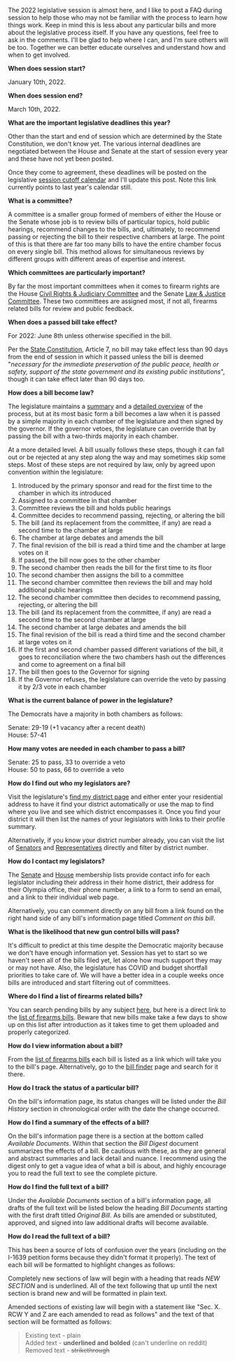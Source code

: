 The 2022 legislative session is almost here, and I like to post a FAQ during session to help those who may not be familiar with the process to learn how things work. Keep in mind this is less about any particular bills and more about the legislative process itself. If you have any questions, feel free to ask in the comments. I'll be glad to help where I can, and I'm sure others will be too. Together we can better educate ourselves and understand how and when to get involved. 

**When does session start?**

January 10th, 2022.

**When does session end?**

March 10th, 2022.

**What are the important legislative deadlines this year?**

Other than the start and end of session which are determined by the State Constitution, we don't know yet. The various internal deadlines are negotiated between the House and Senate at the start of session every year and these have not yet been posted. 

Once they come to agreement, these deadlines will be posted on the legislative [session cutoff calendar](http://leg.wa.gov/legislature/Pages/cutoff.aspx) and I'll update this post. Note this link currently points to last year's calendar still.

**What is a committee?**

A committee is a smaller group formed of members of either the House or the Senate whose job is to review bills of particular topics, hold public hearings, recommend changes to the bills, and, ultimately, to recommend passing or rejecting the bill to their respective chambers at large. The point of this is that there are far too many bills to have the entire chamber focus on every single bill. This method allows for simultaneous reviews by different groups with different areas of expertise and interest.

**Which committees are particularly important?**

By far the most important committees when it comes to firearm rights are the House [Civil Rights & Judiciary Committee](https://leg.wa.gov/House/Committees/CRJ/Pages/default.aspx) and the Senate [Law & Justice Committee](https://leg.wa.gov/Senate/Committees/LAW/Pages/default.aspx). These two committees are assigned most, if not all, firearms related bills for review and public feedback.

**When does a passed bill take effect?**

For 2022: June 8th unless otherwise specified in the bill.

Per the [State Constitution](http://leg.wa.gov/CodeReviser/Pages/WAConstitution.aspx), Article 7, no bill may take effect less than 90 days from the end of session in which it passed unless the bill is deemed "*necessary for the immediate preservation of the public peace, health or safety, support of the state government and its existing public institutions*", though it can take effect later than 90 days too. 

**How does a bill become law?**

The legislature maintains a [summary](http://leg.wa.gov/legislature/Pages/Bill2Law.aspx) and a [detailed overview](http://leg.wa.gov/legislature/Pages/Overview.aspx) of the process, but at its most basic form a bill becomes a law when it is passed by a simple majority in each chamber of the legislature and then signed by the governor. If the governor vetoes, the legislature can override that by passing the bill with a two-thirds majority in each chamber. 

At a more detailed level. A bill usually follows these steps, though it can fall out or be rejected at any step along the way and may sometimes skip some steps. Most of these steps are not required by law, only by agreed upon convention within the legislature:

1. Introduced by the primary sponsor and read for the first time to the chamber in which its introduced  
2. Assigned to a committee in that chamber  
3. Committee reviews the bill and holds public hearings  
4. Committee decides to recommend passing, rejecting, or altering the bill  
5. The bill (and its replacement from the committee, if any) are read a second time to the chamber at large  
6. The chamber at large debates and amends the bill  
7. The final revision of the bill is read a third time and the chamber at large votes on it  
8. If passed, the bill now goes to the other chamber  
9. The second chamber then reads the bill for the first time to its floor  
10. The second chamber then assigns the bill to a committee  
11. The second chamber committee then reviews the bill and may hold additional public hearings  
12. The second chamber committee then decides to recommend passing, rejecting, or altering the bill  
13. The bill (and its replacement from the committee, if any) are read a second time to the second chamber at large  
14. The second chamber at large debates and amends the bill  
15. The final revision of the bill is read a third time and the second chamber at large votes on it  
16. If the first and second chamber passed different variations of the bill, it goes to reconciliation where the two chambers hash out the differences and come to agreement on a final bill  
17. The bill then goes to the Governor for signing  
18. If the Governor refuses, the legislature can override the veto by passing it by 2/3 vote in each chamber  

**What is the current balance of power in the legislature?**

The Democrats have a majority in both chambers as follows:  

Senate: 29-19 (+1 vacancy after a recent death)  
House: 57-41

**How many votes are needed in each chamber to pass a bill?**

Senate: 25 to pass, 33 to override a veto   
House: 50 to pass, 66 to override a veto

**How do I find out who my legislators are?**

Visit the legislature's [find my district page](https://app.leg.wa.gov/DistrictFinder/) and either enter your residential address to have it find your district automatically or use the map to find where you live and see which district encompasses it. Once you find your district it will then list the names of your legislators with links to their profile summary.

Alternatively, if you know your district number already, you can visit the list of [Senators](http://leg.wa.gov/Senate/Senators/Pages/default.aspx) and [Representatives](http://leg.wa.gov/house/representatives/Pages/default.aspx) directly and filter by district number.

**How do I contact my legislators?**

The [Senate](http://leg.wa.gov/Senate/Senators/Pages/default.aspx) and [House](http://leg.wa.gov/house/representatives/Pages/default.aspx) membership lists provide contact info for each legislator including their address in their home district, their address for their Olympia office, their phone number, a link to a form to send an email, and a link to their individual web page.

Alternatively, you can comment directly on any bill from a link found on the right hand side of any bill's information page titled *Comment on this bill*.

**What is the likelihood that new gun control bills will pass?**

It's difficult to predict at this time despite the Democratic majority because we don't have enough information yet. Session has yet to start so we haven't seen all of the bills filed yet, let alone how much support they may or may not have. Also, the legislature has COVID and budget shortfall priorities to take care of. We will have a better idea in a couple weeks once bills are introduced and start filtering out of committees.

**Where do I find a list of firearms related bills?**

You can search pending bills by any subject [here](https://apps.leg.wa.gov/billsbytopic/default.aspx), but here is a direct link to the [list of firearms bills](https://apps.leg.wa.gov/billsbytopic/Results.aspx?subject=FIREARMS). Beware that new bills make take a few days to show up on this list after introduction as it takes time to get them uploaded and properly categorized.

**How do I view information about a bill?**

From the [list of firearms bills](https://apps.leg.wa.gov/billsbytopic/Results.aspx?subject=FIREARMS) each bill is listed as a link which will take you to the bill's page. Alternatively, go to the [bill finder](https://app.leg.wa.gov/billinfo/) page and search for it there.

**How do I track the status of a particular bill?**

 On the bill's information page, its status changes will be listed under the *Bill History* section in chronological order with the date the change occurred.

**How do I find a summary of the effects of a bill?**

On the bill's information page there is a section at the bottom called *Available Documents*. Within that section the *Bill Digest* document summarizes the effects of a bill. Be cautious with these, as they are general and abstract summaries and lack detail and nuance. I recommend using the digest only to get a vague idea of what a bill is about, and highly encourage you to read the full text to see the complete picture.

**How do I find the full text of a bill?**

Under the *Available Documents* section of a bill's information page, all drafts of the full text will be listed below the heading *Bill Documents* starting with the first draft titled *Original Bill*. As bills are amended or substituted, approved, and signed into law additional drafts will become available.

**How do I read the full text of a bill?**

This has been a source of lots of confusion over the years (including on the I-1639 petition forms because they didn't format it properly). The text of each bill will be formatted to highlight changes as follows:

Completely new sections of law will begin with a heading that reads *NEW SECTION* and is underlined. All of the text following that up until the next section is brand new and will be formatted in plain text.

Amended sections of existing law will begin with a statement like "Sec. X. RCW Y and Z are each amended to read as follows" and the text of that section will be formatted as follows:

> Existing text - plain  
> Added text - **underlined and bolded**  (can't underline on reddit)  
> Removed text - ~~strikethrough~~
